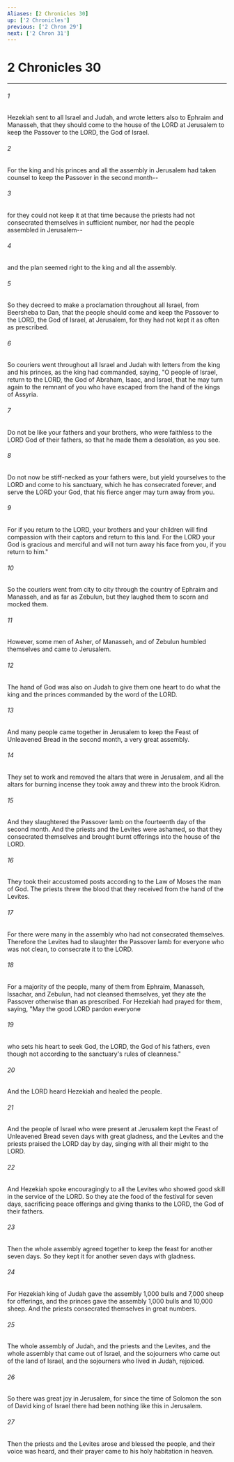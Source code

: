 ```yaml
---
Aliases: [2 Chronicles 30]
up: ['2 Chronicles']
previous: ['2 Chron 29']
next: ['2 Chron 31']
---
```

# 2 Chronicles 30
***



###### 1 
Hezekiah sent to all Israel and Judah, and wrote letters also to Ephraim and Manasseh, that they should come to the house of the LORD at Jerusalem to keep the Passover to the LORD, the God of Israel. 

###### 2 
For the king and his princes and all the assembly in Jerusalem had taken counsel to keep the Passover in the second month-- 

###### 3 
for they could not keep it at that time because the priests had not consecrated themselves in sufficient number, nor had the people assembled in Jerusalem-- 

###### 4 
and the plan seemed right to the king and all the assembly. 

###### 5 
So they decreed to make a proclamation throughout all Israel, from Beersheba to Dan, that the people should come and keep the Passover to the LORD, the God of Israel, at Jerusalem, for they had not kept it as often as prescribed. 

###### 6 
So couriers went throughout all Israel and Judah with letters from the king and his princes, as the king had commanded, saying, "O people of Israel, return to the LORD, the God of Abraham, Isaac, and Israel, that he may turn again to the remnant of you who have escaped from the hand of the kings of Assyria. 

###### 7 
Do not be like your fathers and your brothers, who were faithless to the LORD God of their fathers, so that he made them a desolation, as you see. 

###### 8 
Do not now be stiff-necked as your fathers were, but yield yourselves to the LORD and come to his sanctuary, which he has consecrated forever, and serve the LORD your God, that his fierce anger may turn away from you. 

###### 9 
For if you return to the LORD, your brothers and your children will find compassion with their captors and return to this land. For the LORD your God is gracious and merciful and will not turn away his face from you, if you return to him." 

###### 10 
So the couriers went from city to city through the country of Ephraim and Manasseh, and as far as Zebulun, but they laughed them to scorn and mocked them. 

###### 11 
However, some men of Asher, of Manasseh, and of Zebulun humbled themselves and came to Jerusalem. 

###### 12 
The hand of God was also on Judah to give them one heart to do what the king and the princes commanded by the word of the LORD. 

###### 13 
And many people came together in Jerusalem to keep the Feast of Unleavened Bread in the second month, a very great assembly. 

###### 14 
They set to work and removed the altars that were in Jerusalem, and all the altars for burning incense they took away and threw into the brook Kidron. 

###### 15 
And they slaughtered the Passover lamb on the fourteenth day of the second month. And the priests and the Levites were ashamed, so that they consecrated themselves and brought burnt offerings into the house of the LORD. 

###### 16 
They took their accustomed posts according to the Law of Moses the man of God. The priests threw the blood that they received from the hand of the Levites. 

###### 17 
For there were many in the assembly who had not consecrated themselves. Therefore the Levites had to slaughter the Passover lamb for everyone who was not clean, to consecrate it to the LORD. 

###### 18 
For a majority of the people, many of them from Ephraim, Manasseh, Issachar, and Zebulun, had not cleansed themselves, yet they ate the Passover otherwise than as prescribed. For Hezekiah had prayed for them, saying, "May the good LORD pardon everyone 

###### 19 
who sets his heart to seek God, the LORD, the God of his fathers, even though not according to the sanctuary's rules of cleanness." 

###### 20 
And the LORD heard Hezekiah and healed the people. 

###### 21 
And the people of Israel who were present at Jerusalem kept the Feast of Unleavened Bread seven days with great gladness, and the Levites and the priests praised the LORD day by day, singing with all their might to the LORD. 

###### 22 
And Hezekiah spoke encouragingly to all the Levites who showed good skill in the service of the LORD. So they ate the food of the festival for seven days, sacrificing peace offerings and giving thanks to the LORD, the God of their fathers. 

###### 23 
Then the whole assembly agreed together to keep the feast for another seven days. So they kept it for another seven days with gladness. 

###### 24 
For Hezekiah king of Judah gave the assembly 1,000 bulls and 7,000 sheep for offerings, and the princes gave the assembly 1,000 bulls and 10,000 sheep. And the priests consecrated themselves in great numbers. 

###### 25 
The whole assembly of Judah, and the priests and the Levites, and the whole assembly that came out of Israel, and the sojourners who came out of the land of Israel, and the sojourners who lived in Judah, rejoiced. 

###### 26 
So there was great joy in Jerusalem, for since the time of Solomon the son of David king of Israel there had been nothing like this in Jerusalem. 

###### 27 
Then the priests and the Levites arose and blessed the people, and their voice was heard, and their prayer came to his holy habitation in heaven.

